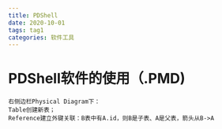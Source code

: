 ```yaml
---
title: PDShell
date: 2020-10-01
tags: tag1
categories: 软件工具
---
```

# PDShell软件的使用（.PMD)
```
右侧边栏Physical Diagram下：  
Table创建新表；  
Reference建立外键关联：B表中有A.id，则B是子表、A是父表，箭头从B->A

```

